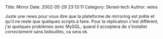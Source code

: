Title: Mirror
Date: 2002-05-29 23:13:11
Category: Skreel-tech
Author: veins

Juste une news pour vous dire que la plateforme de mirroring est prête et qu'il ne reste que quelques scripts à faire.
Pour la réplication c'est différent, j'ai quelques problèmes avec MySQL, quand il acceptera de s'installer *correctement* sans bidouilles, ca sera ok.